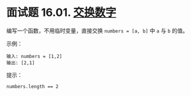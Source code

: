 # 面试题 16.01. [交换数字](https://leetcode-cn.com/problems/swap-numbers-lcci/)

编写一个函数，不用临时变量，直接交换 `numbers = [a, b]` 中 `a` 与 `b` 的值。

示例：
```
输入: numbers = [1,2]
输出: [2,1]
```

提示：
```
numbers.length == 2
```